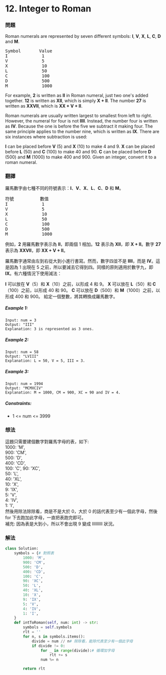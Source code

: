 # 12. Integer to Roman
### 問題
Roman numerals are represented by seven different symbols: **I**, **V**, **X**, **L**, **C**, **D** and **M**.
<pre>
Symbol       Value
I             1
V             5
X             10
L             50
C             100
D             500
M             1000
</pre>
For example, **2** is written as **II** in Roman numeral, just two one's added together. **12** is written as **XII**, which is simply **X + II**. The number **27** is written as **XXVII**, which is **XX + V + II**.

Roman numerals are usually written largest to smallest from left to right. However, the numeral for four is not **IIII**. Instead, the number four is written as **IV**. Because the one is before the five we subtract it making four. The same principle applies to the number nine, which is written as **IX**. There are six instances where subtraction is used:

**I** can be placed before **V** (5) and **X** (10) to make 4 and 9. 
**X** can be placed before **L** (50) and **C** (100) to make 40 and 90. 
**C** can be placed before **D** (500) and **M** (1000) to make 400 and 900.
Given an integer, convert it to a roman numeral.
 ### 翻譯
羅馬數字由七種不同的符號表示：**I**、**V**、**X**、**L**、**C**、**D** 和 **M**。
<pre>
符號          數值
I             1
V             5
X             10
L             50
C             100
D             500
M             1000
</pre>
例如，**2** 用羅馬數字表示為 **II**，即兩個 1 相加。**12** 表示為 **XII**，即 **X + II**。數字 **27** 表示為 **XXVII**，即 **XX + V + II**。

羅馬數字通常由左到右從大到小進行書寫。然而，數字四並不是 **IIII**，而是 **IV**。這是因為 1 出現在 5 之前，所以要減去它得到四。同樣的原則適用於數字九，即 **IX**。有六種情況下使用減法：

**I** 可以放在 **V**（5）和 **X**（10）之前，以形成 4 和 9。
**X** 可以放在 **L**（50）和 **C**（100）之前，以形成 40 和 90。
**C** 可以放在 **D**（500）和 **M**（1000）之前，以形成 400 和 900。
給定一個整數，將其轉換成羅馬數字。
##### Example 1:
    Input: num = 3
    Output: "III"
    Explanation: 3 is represented as 3 ones.
##### Example 2:
    Input: num = 58
    Output: "LVIII"
    Explanation: L = 50, V = 5, III = 3.
##### Example 3:
    Input: num = 1994
    Output: "MCMXCIV"
    Explanation: M = 1000, CM = 900, XC = 90 and IV = 4.
##### Constraints:
- 1 <= num <= 3999

### 想法 
這題只需要建個數字對羅馬字母的表，如下:  
        1000: 'M',  
        900: 'CM',  
        500: 'D',  
        400: 'CD',  
        100: 'C',
        90: 'XC',  
        50: 'L',  
        40: 'XL',  
        10: 'X',  
        9: 'IX',  
        5: 'V',  
        4: 'IV',  
        1: 'I',  
然後用除法除除看，商是不是大於 0，大於 0 的話代表至少有一個此字母，然後 for 下去跑加此字母，一直把表跑完即可。  
補充: 因為表是大到小，所以不會出現 9 變成 IIIIIIIII 狀況。
### 解法 
```python
class Solution:
    symbols = {# 對照表
        1000: 'M',
        900: 'CM',
        500: 'D',
        400: 'CD',
        100: 'C',
        90: 'XC',
        50: 'L',
        40: 'XL',
        10: 'X',
        9: 'IX',
        5: 'V',
        4: 'IV',
        1: 'I',
    }
    def intToRoman(self, num: int) -> str:
        symbols = self.symbols
        rlt = ''
        for n, s in symbols.items():
            divide = num // n# 除除看，能除代表至少有一個此字母
            if divide != 0:
                for _ in range(divide):# 循環加字母
                    rlt += s
                num %= n

        return rlt
```